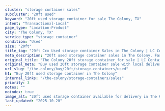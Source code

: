 ```yaml
---
cluster: "storage container sales"
subcluster: "20ft used"
keyword: "20ft used storage container for sale The Colony, TX"
intent: "Transactional-Local"
page_type: "Location-Product"
city: "The Colony, TX"
service_type: "storage container"
condition: "Used"
size: "20ft"
title_tag: "20ft Ccx Used storage container Sales in The Colony | LC Container"
meta_description: "20ft used storage container sales in The Colony. Fast delivery, competitive pricing. Serving storage containers area. Quote ID: 47X. Call (214) 524-4168 for your free quote today."
original_title: "The Colony 20ft storage container for sale | LC Container"
original_meta: "Buy used 20ft storage container sale with local delivery in The Colony, TX. LC Container — local Since 2003. Request a fast quote today."
url_slug: "/the-colony/buy/20ft/storage-containers/used"
h1: "Buy 20ft used storage container in The Colony"
internal_links: "/the-colony/storage-containers/sales"
priority: 3
notes: ""
noindex: true
image_alt: "20ft used storage container available for delivery in The Colony"
last_updated: "2025-10-20"
---
```


<!-- TODO: Add unique city/inventory copy, images, and internal links here. -->
